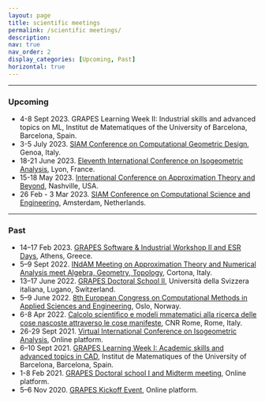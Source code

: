 ```yaml
---
layout: page
title: scientific meetings
permalink: /scientific meetings/
description: 
nav: true
nav_order: 2
display_categories: [Upcoming, Past]
horizontal: true
---
```

***

### Upcoming
<ul>
	<li> 4-8 Sept 2023. GRAPES Learning Week II: Industrial skills and advanced topics on ML, Institut de Matematiques of the University of Barcelona, Barcelona, Spain.</li>
	<li> 3-5 July 2023. <a href="https://www.siam.org/conferences/cm/conference/gd23"> SIAM Conference on Computational Geometric Design</a>, Genoa, Italy.</li>
	<li> 18-21 June 2023. <a href="https://iga2023.sciencesconf.org/"> Eleventh International Conference on Isogeometric Analysis</a>, Lyon, France.</li>
	<li> 15-18 May 2023. <a href="https://my.vanderbilt.edu/nashville2023/"> International Conference on Approximation Theory and Beyond</a>, Nashville, USA. </li>
	<li> 26 Feb - 3 Mar 2023. <a href="https://www.siam.org/conferences/cm/conference/cse23"> SIAM Conference on Computational Science and Engineering</a>, Amsterdam, Netherlands. </li>
</ul>

***
### Past

<ul>
	<li> 14–17 Feb 2023. <a href="http://grapes-network.eu/event/software-industrial-workshop-ii-and-esr-days/"> GRAPES Software & Industrial Workshop II and ESR Days</a>, Athens, Greece.</li>
	<li>5–9 Sept 2022. <a href="https://sites.google.com/view/splinescortona2022/"> INdAM Meeting on Approximation Theory and Numerical Analysis meet Algebra, Geometry, Topology</a>, Cortona, Italy. </li>
	<li>13–17 June 2022. <a href="http://grapes-network.eu/event/doctoral-school-ii/"> GRAPES Doctoral School II</a>, Università della Svizzera italiana, Lugano, Switzerland. </li>
	<li>5–9 June 2022. <a href="https://www.eccomas2022.org/frontal/introduction.asp"> 8th European Congress on Computational Methods in Applied Sciences and Engineering</a>, Oslo, Norway. </li>
	<li>6-8 Apr 2022. <a href="https://www1.mat.uniroma1.it/ricerca/convegni/2022/CS2022/info.html#program"> Calcolo scientifico e modeli mmatematici alla ricerca delle cose nascoste attraverso le cose manifeste</a>, CNR Rome, Rome, Italy. </li>
	<li>26-29 Sept 2021. <a href="https://iga2021.sciencesconf.org/"> Virtual International Conference on Isogeometric Analysis</a>, Online platform. </li>
	<li>6–10 Sept 2021. <a href="http://grapes-network.eu/event/learning-week1/"> GRAPES Learning Week I: Academic skills and advanced topics in CAD</a>, Institut de Matematiques of the University of Barcelona, Barcelona, Spain. </li>
	<li>1-8 Feb 2021. <a href="http://grapes-network.eu/event/doctoral-school-i-midterm-meeting/"> GRAPES Doctoral school I and Midterm meeting</a>, Online platform. </li>
	<li>5–6 Nov 2020. <a href="http://grapes-network.eu/event/kickoff-recruiting-event-rome/"> GRAPES Kickoff Event</a>, Online platform. </li>
</ul>
